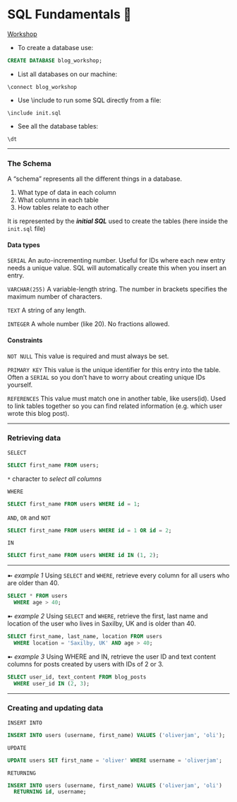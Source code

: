 # SQL Fundamentals 🧱

[Workshop](https://learn.foundersandcoders.com/workshops/sql-intro/)

- To create a database use:

```sql
CREATE DATABASE blog_workshop;
```

- List all databases on our machine:

```terminal
\connect blog_workshop
```

- Use \include to run some SQL directly from a file:

```terminal
\include init.sql
```

- See all the database tables:

```terminal
\dt
```

---

### The Schema

A “schema” represents all the different things in a database.

1. What type of data in each column
2. What columns in each table
3. How tables relate to each other

It is represented by the **_initial SQL_** used to create the tables (here inside the `init.sql` file)

#### Data types

`SERIAL`
An auto-incrementing number. Useful for IDs where each new entry needs a unique value. SQL will automatically create this when you insert an entry.

`VARCHAR(255)`
A variable-length string. The number in brackets specifies the maximum number of characters.

`TEXT`
A string of any length.

`INTEGER`
A whole number (like 20). No fractions allowed.

#### Constraints

`NOT NULL`
This value is required and must always be set.

`PRIMARY KEY`
This value is the unique identifier for this entry into the table. Often a `SERIAL` so you don’t have to worry about creating unique IDs yourself.

`REFERENCES`
This value must match one in another table, like users(id). Used to link tables together so you can find related information (e.g. which user wrote this blog post).

---

### Retrieving data

`SELECT`

```sql
SELECT first_name FROM users;
```

`*` character to _select all columns_

`WHERE`

```sql
SELECT first_name FROM users WHERE id = 1;
```

`AND`, `OR` and `NOT`

```sql
SELECT first_name FROM users WHERE id = 1 OR id = 2;
```

`IN`

```sql
SELECT first_name FROM users WHERE id IN (1, 2);
```

---

➼ _example 1_
Using `SELECT` and `WHERE`, retrieve every column for all users who are older than 40.

```sql
SELECT * FROM users
  WHERE age > 40;
```

➼ _example 2_
Using `SELECT` and `WHERE`, retrieve the first, last name and location of the user who lives in Saxilby, UK and is older than 40.

```sql
SELECT first_name, last_name, location FROM users
  WHERE location = 'Saxilby, UK' AND age > 40;
```

➼ _example 3_
Using WHERE and IN, retrieve the user ID and text content columns for posts created by users with IDs of 2 or 3.

```sql
SELECT user_id, text_content FROM blog_posts
  WHERE user_id IN (2, 3);
```

---

### Creating and updating data

`INSERT INTO`

```sql
INSERT INTO users (username, first_name) VALUES ('oliverjam', 'oli');
```

`UPDATE`

```sql
UPDATE users SET first_name = 'oliver' WHERE username = 'oliverjam';
```

`RETURNING`

```sql
INSERT INTO users (username, first_name) VALUES ('oliverjam', 'oli')
  RETURNING id, username;
```
